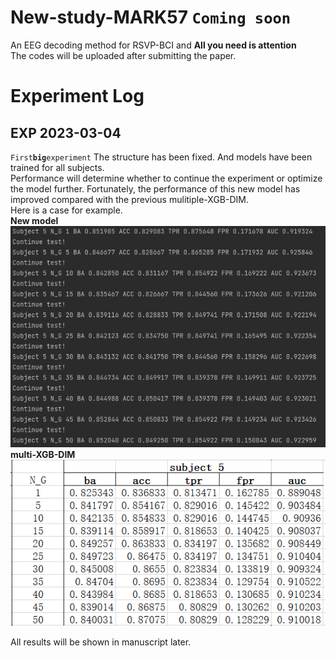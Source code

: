 # New-study-MARK57 `Coming soon`
An EEG decoding method for RSVP-BCI and **All you need is attention** <br>
The codes will be uploaded after submitting the paper.
# Experiment Log
## EXP 2023-03-04 
`First`**`big`**`experiment`
The structure has been fixed. And models have been trained for all subjects.<br> Performance will determine whether to continue the experiment or optimize the model further. Fortunately, the performance of this new model has improved compared with the previous mulitiple-XGB-DIM. <br>
Here is a case for example.<br>
<b>New model</b><br>
![sub5.png](https://raw.githubusercontent.com/bowenliee/New-study-MARK57/master/example/sub5.png)<br>
<b>multi-XGB-DIM</b><br>
![sub5_comparison.png](https://raw.githubusercontent.com/bowenliee/New-study-MARK57/master/example/sub5_comparison.png)<br>


All results will be shown in manuscript later.

